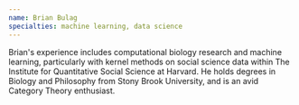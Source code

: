 ```yaml
---
name: Brian Bulag
specialties: machine learning, data science
---
```


Brian's experience includes computational biology research and machine learning, particularly with kernel methods on social science data within The Institute for Quantitative Social Science at Harvard. He holds degrees in Biology and Philosophy from Stony Brook University, and is an avid Category Theory enthusiast.